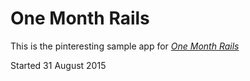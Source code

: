 # One Month Rails

This is the pinteresting sample app for
[*One Month Rails*](http://onemonthrails.com)

Started 31 August 2015

